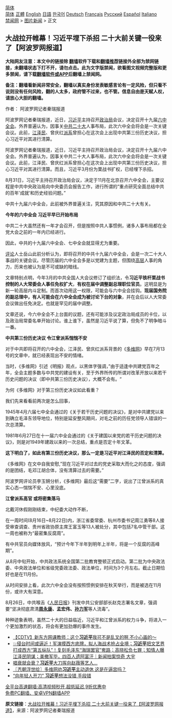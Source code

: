  <!-- 面包屑导航 --> <div class="breadcrumb"><!-- GTranslate: https://gtranslate.io/ -->  <div class="switcher notranslate">  <div class="selected">  <a href="#" onclick="return false;"> 简体</a>  </div>  <div class="option">  <a href="https://www.bannedbook.org" onclick="doGTranslate('zh-CN|zh-CN');jQuery('div.switcher div.selected a').html(jQuery(this).html());return false;" title="简体中文" class="nturl selected"> 简体</a>  <a href="https://www.bannedbook.org/zh-tw/" onclick="doGTranslate('zh-CN|zh-TW');jQuery('div.switcher div.selected a').html(jQuery(this).html());return false;" title="繁體中文" class="nturl"> 正體</a>  <a href="https://www.bannedbook.org/en/" onclick="doGTranslate('zh-CN|en');jQuery('div.switcher div.selected a').html(jQuery(this).html());return false;" title="English" class="nturl"> English</a>  <a href="https://www.bannedbook.org/ja/" onclick="doGTranslate('zh-CN|ja');jQuery('div.switcher div.selected a').html(jQuery(this).html());return false;" title="日本語" class="nturl"> 日語</a>  <a href="https://www.bannedbook.org/ko/" onclick="doGTranslate('zh-CN|ko');jQuery('div.switcher div.selected a').html(jQuery(this).html());return false;" title="한국어" class="nturl"> 한국어</a>  <a href="https://www.bannedbook.org/de/" onclick="doGTranslate('zh-CN|de');jQuery('div.switcher div.selected a').html(jQuery(this).html());return false;" title="Deutsch" class="nturl"> Deutsch</a>  <a href="https://www.bannedbook.org/fr/" onclick="doGTranslate('zh-CN|fr');jQuery('div.switcher div.selected a').html(jQuery(this).html());return false;" title="Français" class="nturl"> Français</a>  <a href="https://www.bannedbook.org/ru/" onclick="doGTranslate('zh-CN|ru');jQuery('div.switcher div.selected a').html(jQuery(this).html());return false;" title="Русский" class="nturl"> Русский</a>  <a href="https://www.bannedbook.org/es/" onclick="doGTranslate('zh-CN|es');jQuery('div.switcher div.selected a').html(jQuery(this).html());return false;" title="Español" class="nturl"> Español</a>  <a href="https://www.bannedbook.org/it/" onclick="doGTranslate('zh-CN|it');jQuery('div.switcher div.selected a').html(jQuery(this).html());return false;" title="Italiano" class="nturl"> Italiano</a>  </div>  </div>      <div class='breadcrumb-sub'><!-- Breadcrumb NavXT 6.3.0 --> <a href="https://www.bannedbook.org/" class="home">禁闻网</a> &gt; <a href="https://www.bannedbook.org/bnews/topimagenews/" class="category">图片新闻</a> &gt; 正文</div></div><h2>大战拉开帷幕！习近平埋下杀招 二十大前关键一役来了【阿波罗网报道】</h2> <p class="notice"><b>大陆网友注意：本文中的链接除 <a href="https://github.com/bannedbook/fanqiang" >翻墙</a>软件下载和<a href="https://github.com/killgcd/justmysocks/blob/master/README.md">翻墙推荐</a>链接外全部为禁网链接，未翻墙状态下打不开，请勿点击。此为文字版禁闻，欲看图文视频完整版和更多禁闻，请下载<a href="https://github.com/bannedbook/fanqiang">翻墙软件或APP</a>后翻墙上禁闻网。</p><p>备注：翻墙看新闻非常安全，翻墙以真实身份发表敏感言论有一定风险，但只看不说则没有任何风险，翻的人太多，政府管不过来，也不管。信息自由是天赋人权，请放心大胆的翻墙。</b></p>  <div class="entry"> <p>作者： 阿波罗网记者秦瑞报道</p> <p id="summary">阿波罗网记者秦瑞报道，近日，<a href="https://www.bannedbook.org/bnews/tag/%e4%b9%a0%e8%bf%91%e5%b9%b3/" class="st_tag internal_tag" rel="tag" title="标签 习近平 下的日志">习近平</a>主持召开<a href="https://www.bannedbook.org/bnews/tag/%e6%94%bf%e6%b2%bb%e5%b1%80/" class="st_tag internal_tag" rel="tag" title="标签 政治局 下的日志">政治局</a>会议，决定召开十九届<a href="https://www.bannedbook.org/bnews/tag/%e5%85%ad%e4%b8%ad%e5%85%a8%e4%bc%9a/" class="st_tag internal_tag" rel="tag" title="标签 六中全会 下的日志">六中全会</a>。外界普遍认为，因事关<a href="https://www.bannedbook.org/bnews/tag/%e4%b8%ad%e5%85%b1/" class="st_tag internal_tag" rel="tag" title="标签 中共 下的日志">中共</a><a href="https://www.bannedbook.org/bnews/tag/%E4%BA%8C%E5%8D%81%E5%A4%A7/" class="st_tag internal_tag" rel="tag" title="标签 二十大 下的日志">二十大</a>人事布局，此次六中全会将会是一次关键会议。此前，<a href="https://www.bannedbook.org/bnews/tag/%e6%b1%9f%e6%b3%bd%e6%b0%91/" class="st_tag internal_tag" rel="tag" title="标签 江泽民 下的日志">江泽民</a>、曾庆红<a href="https://www.bannedbook.org/bnews/tag/%E6%B4%BE%E7%B3%BB/" class="st_tag internal_tag" rel="tag" title="标签 派系 下的日志">派系</a>曾担心在这次会上出现中共第三份历史决议，担心习近平对其进行清算。</p> <p>阿波罗网记者秦瑞报道，近日，习近平主持召开政治局会议，决定召开十九届六中全会。外界普遍认为，因事关中共二十大人事布局，此次六中全会将会是一次关键会议。此前，江泽民、曾庆红派系曾担心在这次会上出现中共第三份历史决议，担心习近平对其进行清算。而且，习近平3月份为栗战书扩权，已经埋下杀招。</p> <p>8月31日，习近平主持召开政治局会议，决定于11月在北京召开六中全会，主要议程是中共中央政治局向中央委员会报告工作，进行所谓的“重点研究全面总结中共的百年&#8217;成就&#8217;和历史经验问题。”</p> <p>中共十九届六中全会，此前被外界普遍关注，究其原因和中共二十大有关。</p> <p><strong>今年的六中全会 习近平早已开始布局</strong></p> <p>中共二十大虽然还有一年才会召开，但是按照中共人事惯例，诸多人事布局都在全党大会之前的一年内已经进行。</p>  <p>因此，中共的十九届六中全会、七中全会就显得尤为重要。</p> <p><span class='wp_keywordlink_affiliate'><a href="https://www.bannedbook.org/bnews/comments/" title="新闻评论" target="_blank">评论</a></span>人士岳山此前分析认为，即将召开的中共十九届六中全会，会是一次二十大人事战的关键会议。尽管历届的六中全会多是以党建为主题，但围绕<span class='wp_keywordlink_affiliate'><a href="https://www.bannedbook.org/bnews/ccpdope/" title="中共高层内幕" target="_blank">高层</a></span>人事的角力，历来也被认为是不可或缺的暗线。</p> <p>文章特别点明，今年3月的中共全国人大会议修订了组织法，令<strong>习近平铁杆栗战书控制的人大常委会人事任免权扩大</strong>，<strong>有权在届中调整副总理职位官员</strong>。这明显是为新一轮高层内斗定制。而首次动用这一权限，可能会与六中全会挂钩。<strong>现届国务院的副总理中，有人可能会在六中全会成为被讨论下台的对象</strong>，并在会后以人大常委会议做出任免决定。也就是罕见的届中调整。</p> <p>文章还说，今六中全会不上台面的议题，还有可能涉及议定政治局成员的卡位，以及政治局常委名单开始讨论。谁上谁下，虽然是习近平说了算，但免不了明争暗斗一番。</p> <p><strong>中共第三份历史决议 令江曾派系惴惴不安</strong></p> <p>对于中共即将召开的六中全会，江泽民、曾庆红派系背景的《<a href="https://www.bannedbook.org/bnews/tag/%e5%a4%9a%e7%bb%b4%e7%bd%91/" class="st_tag internal_tag" rel="tag" title="标签 多维网 下的日志">多维网</a>》早在7月13号的文章中，就已经表现出不安的情绪。</p> <p>当时，《多维网》引述《明报》观点，以黑体字强调，”由于适逢中共建党百年之年，全会主题多数与中共党的建设有关，至于外界所传的所谓对改革开放以来若干历史问题的决议（即中共第三份历史决议），大概不会有。“</p>  <p>为何《多维网》对于第三份历史决议如此看重？</p> <p>我们先来看看前两次是怎么回事，</p> <p>1945年4月六届七中全会通过的《关于若干历史问题的决议》，是对中共建党以来到确立毛泽东领导地位，特别是延安整风期间，对毛之前的历任党领导人错误的一次总清算。</p> <p>1981年6月27日在十一届六中全会通过的《关于建国以来党的若干历史问题的决议》，则是对1949年建政以来的一次总结，重点是否定十年文革。</p> <p><strong>这下明白了，如此有第三份历史决议，那么一定是习近平对江泽民的否定和清算。</strong></p> <p>《多维网》在文中自我安慰,&#8221;现在习近平对过去的党史采取大而化之的态度，强调的是团结，毛邓江胡合体，没有清算过去的需要。&#8221;</p> <p>阿波罗网评论员李玉锵分析，《多维网》最后这“需要”二字，说出了江曾派系的真实心态&#8212;惴惴不安、心里没底。</p>  <p><strong>江曾派系高官 或将密集落马</strong></p> <p>北戴河休假刚刚结束，中纪委大动作不断，</p> <p>在一周时间(8月16日~8月22日)内，浙江省委常委、杭州市委书记周江勇等8人接受审查调查、贵州省政协原主席王富玉等13人被处分，其中包括7名中管干部。这一周也被称为“最密集反腐周”。</p> <p>有中共官员向媒体放风，“预计今年下半年到明年上半年，将是一个反腐的高峰期”。</p> <p>从8月中旬开始，中共政法系统全国第二批教育整顿正式启动。第二批为中央政法委、中央政法单位和省级党委政法委、政法单位，时间为3个月左右。截止日期恰好也是在11月份。</p> <p>从时间安排上看，此次六中全会没有按照惯例安排在秋天举行，而是被选在11月份，或许大有深意。</p> <p>8月26日，中共喉舌《<span class='wp_keywordlink'><a href="https://www.bannedbook.org/forum2/topic109.html" title="透视人民日报" target="_blank">人民日报</a></span>》刊发中共公安部部长赵克志署名文章，强调要“坚决彻底肃清<strong><span class='wp_keywordlink'><a href="https://www.bannedbook.org/forum2/topic2891.html" title="《周永康其人》《周永康传》" target="_blank">周永康</a></span>、孟宏伟、<a href="https://www.bannedbook.org/bnews/tag/%E5%AD%99%E5%8A%9B%E5%86%9B/" class="st_tag internal_tag" rel="tag" title="标签 孙力军 下的日志">孙力军</a></strong>等人流毒”。</p>  <p>种种迹象表明，虽然二十大的日益临近，习近平和江曾派系的权力斗争，将进入一个更加激烈的状态，将会有更加劲爆的事件发生。</p> <ul class='op-related-articles' title='相关阅读'> <li><a href='https://www.bannedbook.org/bnews/baitai/20210901/1616974.html' target='_blank'>【CDTV】新东方网课教师：这个<b>习近平</b>我可不是乱叉的啊 不小心画的～</a></li> <li><a href='https://www.bannedbook.org/bnews/bannedvideo/20210901/1616963.html' target='_blank'>💥侵台时间或逼近！军演摸西方底牌，拟人海战术抢占全境；<b>习近平</b>把文艺界打成西方“第五纵队”！复刻毛泽东“海瑞罢官”套路；高晓松负七罪；知情人曝江泽民阴谋；美撤军毕，四百人遗阿富汗｜新闻拍案惊奇 大宇</a></li> <li><a href='https://www.bannedbook.org/bnews/finance/20210901/1616950.html' target='_blank'>唱衰就会衰？<b>习近平</b>大刀挥向赵薇等艺人…</a></li> <li><a href='https://www.bannedbook.org/bnews/ssgc/20210901/1616923.html' target='_blank'>〖兲朝浮世绘〗多维网劝<b>习近平</b>主动退休 这是在逼宫吗？</a></li> <li><a href='https://www.bannedbook.org/bnews/cnnews/20210901/1616901.html' target='_blank'>“向年轻人开刀” <b>习近平</b>想法没错 手段错</a></li> </ul> <p class="texttj"> <a href="https://github.com/bannedbook/fanqiang/wiki/V2ray%E6%9C%BA%E5%9C%BA" target="_blank">全平台高速翻墙:高清视频秒开,超低延迟,9折优惠中</a><br/> <a href="https://github.com/bannedbook/fanqiang/wiki/%E7%A6%81%E9%97%BB%E7%BD%91%E5%AE%89%E5%8D%93%E7%BF%BB%E5%A2%99%E6%96%B0%E9%97%BBAPP" target="_blank">免费PC翻墙、安卓VPN翻墙APP</a></p><p> <b>原文链接</b>：<a class="src_link" href="https://www.aboluowang.com/2021/0901/1641026.html" target="_blank">大战拉开帷幕！习近平埋下杀招 二十大前关键一役来了【阿波罗网报道】</a>，来源：阿波罗网记者秦瑞报道 </p><a name='sharetosocial'></a>  <div style="margin-bottom:5px;padding-bottom:5px;clear:both"> <div id="archive-pix-1" class="banner-ads"> <!-- AuctionX Display platform tag START --> <div id="26318x728x90x621x_ADSLOT2" clicktrack="%%CLICK_URL_ESC%%"></div> <!-- AuctionX Display platform tag END --> </div> <div id="archive-pix-2" class="banner-ads"> <!-- AuctionX Display platform tag START --> <div id="26315x300x250x621x_ADSLOT2" clicktrack="%%CLICK_URL_ESC%%"></div> <!-- AuctionX Display platform tag END --> </div> </div>  <div id="archive-pix-1" class="banner-ads"> <!-- AuctionX Display platform tag START --> <div id="26318x728x90x621x_ADSLOT3" clicktrack="%%CLICK_URL_ESC%%"></div> <!-- AuctionX Display platform tag END --> </div> </div><!--END ENTRY--> 